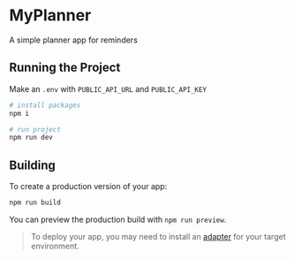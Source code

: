 # MyPlanner

A simple planner app for reminders

## Running the Project

Make an `.env` with `PUBLIC_API_URL` and `PUBLIC_API_KEY`

```bash
# install packages
npm i

# run project
npm run dev
```

## Building

To create a production version of your app:

```bash
npm run build
```

You can preview the production build with `npm run preview`.

> To deploy your app, you may need to install an [adapter](https://kit.svelte.dev/docs/adapters) for your target environment.
